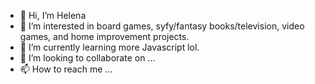 - 👋 Hi, I’m Helena
- 👀 I’m interested in board games, syfy/fantasy books/television, video games, and home improvement projects.
- 🌱 I’m currently learning more Javascript lol.
- 💞️ I’m looking to collaborate on ...
- 📫 How to reach me ...

<!---
hbliss2/hbliss2 is a ✨ special ✨ repository because its `README.md` (this file) appears on your GitHub profile.
You can click the Preview link to take a look at your changes.
--->
